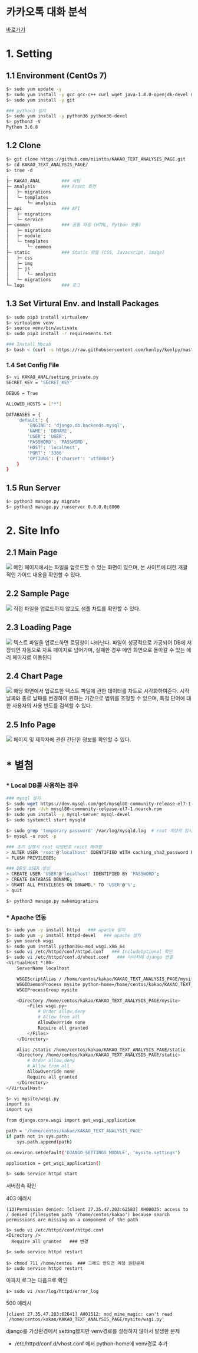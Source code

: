 # 카카오톡 대화 분석

[바로가기](http://52.78.105.24:8000)

# 1. Setting
## 1.1 Environment (CentOs 7)
~~~bash
$> sudo yum update -y
$> sudo yum install -y gcc gcc-c++ curl wget java-1.8.0-openjdk-devel make diffutils
$> sudo yum install -y git

### python3 설치
$> sudo yum install -y python36 python36-devel
$> python3 -V
Python 3.6.8
~~~

## 1.2 Clone
~~~bash
$> git clone https://github.com/miintto/KAKAO_TEXT_ANALYSIS_PAGE.git
$> cd KAKAO_TEXT_ANALYSIS_PAGE/
$> tree -d
.
├─ KAKAO_ANAL        ### 세팅 
├─ analysis          ### Front 화면
│   ├─ migrations
│   └─ templates
│       └─ analysis
├─ api               ### API 
│   ├─ migrations
│   └─ service
├─ common            ### 공통 파일 (HTML, Python 모듈)
│   ├─ migrations
│   ├─ module
│   └─ templates
│       └─ common
├─ static            ### Static 파일 (CSS, Javacsript, image)
│   ├─ css
│   ├─ img
│   ├─ js
│   │   └─ analysis
│   └─ migrations
└─ logs              ### 로그
~~~

## 1.3 Set Virtural Env. and Install Packages
~~~bash
$> sudo pip3 install virtualenv
$> virtualenv venv
$> source venv/bin/activate
$> sudo pip3 install -r requirements.txt

### Install Mecab
$> bash < (curl -s https://raw.githubusercontent.com/konlpy/konlpy/master/scripts/mecab.sh)
~~~

### 1.4 Set Config File
~~~bash
$> vi KAKAO_ANAL/setting_private.py
SECRET_KEY = 'SECRET_KEY'

DEBUG = True

ALLOWED_HOSTS = ["*"]

DATABASES = {
    'default': {
        'ENGINE': 'django.db.backends.mysql',
        'NAME': 'DBNAME',
        'USER': 'USER',
        'PASSWORD': 'PASSWORD',
        'HOST': 'localhost',
        'PORT': '3306'
        'OPTIONS': {'charset': 'utf8mb4'}
    }
}
~~~

## 1.5 Run Server
~~~bash
$> python3 manage.py migrate
$> python3 manage.py runserver 0.0.0.0:8000
~~~

# 2. Site Info
## 2.1 Main Page
<img src="https://github.com/miintto/KAKAO_TEXT_ANALYSIS_PAGE/blob/develop/static/img/readme_001.PNG">
메인 페이지에서는 파일을 업로드할 수 있는 화면이 있으며, 본 사이트에 대한 개괄적인 가이드 내용을 확인할 수 있다.

## 2.2 Sample Page
<img src="https://github.com/miintto/KAKAO_TEXT_ANALYSIS_PAGE/blob/develop/static/img/readme_002.PNG">
직접 파일을 업로드하지 않고도 샘플 차트를 확인할 수 있다.

## 2.3 Loading Page
<img src="https://github.com/miintto/KAKAO_TEXT_ANALYSIS_PAGE/blob/develop/static/img/readme_003.PNG">
텍스트 파일을 업로드하면 로딩창이 나타난다. 파일이 성공적으로 가공되어 DB에 저장되면 자동으로 차트 페이지로 넘어가며, 실패한 경우 메인 화면으로 돌아갈 수 있는 에러 페이지로 이동된다

## 2.4 Chart Page
<img src="https://github.com/miintto/KAKAO_TEXT_ANALYSIS_PAGE/blob/develop/static/img/readme_004.PNG">
해당 화면에서 업로드한 텍스트 파일에 관한 데이터를 차트로 시각화하여준다. 시작 날짜와 종료 날짜를 변경하여 원하는 기간으로 범위를 조정할 수 있으며, 특정 단어에 대한 사용자의 사용 빈도를 검색할 수 있다. 

## 2.5 Info Page
<img src="https://github.com/miintto/KAKAO_TEXT_ANALYSIS_PAGE/blob/develop/static/img/readme_005.PNG">
페이지 및 제작자에 관한 간단한 정보를 확인할 수 있다.


# * 별첨
### * Local DB를 사용하는 경우
~~~bash
### mysql 설치
$> sudo wget https://dev.mysql.com/get/mysql80-community-release-el7-1.noarch.rpm
$> sudo rpm -Uvh mysql80-community-release-el7-1.noarch.rpm
$> sudo yum install -y mysql-server mysql-devel
$> sudo systemctl start mysqld

$> sudo grep 'temporary password' /var/log/mysqld.log  # root 계정의 임시 비번 확인
$> mysql -u root -p

### 초기 실행시 root 비밀번호 reset 해야함
> ALTER USER 'root'@'localhost' IDENTIFIED WITH caching_sha2_password BY 'NEW_PASSWORD';
> FLUSH PRIVILEGES;

### DB및 USER 생성
> CREATE USER 'USER'@'localhost' IDENTIFIED BY 'PASSWORD';
> CREATE DATABASE DBNAME;
> GRANT ALL PRIVILEGES ON DBNAMD.* TO 'USER'@'%';
> quit

$> python3 manage.py makemigrations
~~~
 

### * Apache 연동
~~~bash
$> sudo yum -y install httpd   ### apache 설치
$> sudo yum -y install httpd-devel   ### apache 설치
$> yum search wsgi
$> sudo yum install python36u-mod_wsgi.x86_64
$> sudo vi /etc/httpd/conf/httpd.conf   ### IncludeOptional 확인
$> sudo vi /etc/httpd/conf.d/vhost.conf   ### 아파치에 django 연결
<VirtualHost *:80>
    ServerName localhost

    WSGIScriptAlias / /home/centos/kakao/KAKAO_TEXT_ANALYSIS_PAGE/mysite/wsgi.py
    WSGIDaemonProcess mysite python-home=/home/centos/kakao/KAKAO_TEXT_ANALYSIS_PAGE/venv python-path=/home/centos/kakao/KAKAO_TEXT_ANALYSIS_PAGE/mysite
    WSGIProcessGroup mysite

    <Directory /home/centos/kakao/KAKAO_TEXT_ANALYSIS_PAGE/mysite>
        <Files wsgi.py>
            # Order allow,deny
            # Allow from all
            AllowOverride none
            Require all granted
        </Files>
    </Directory>

    Alias /static /home/centos/kakao/KAKAO_TEXT_ANALYSIS_PAGE/static
    <Directory /home/centos/kakao/KAKAO_TEXT_ANALYSIS_PAGE/static>
        # Order allow,deny
        # Allow from all
        AllowOverride none
        Require all granted
    </Directory>
</VirtualHost>

$> vi mysite/wsgi.py 
import os
import sys

from django.core.wsgi import get_wsgi_application

path = '/home/centos/kakao/KAKAO_TEXT_ANALYSIS_PAGE'
if path not in sys.path:
    sys.path.append(path)

os.environ.setdefault('DJANGO_SETTINGS_MODULE', 'mysite.settings')

application = get_wsgi_application()

$> sudo service httpd start
~~~
서버접속 확인

403 에러시
~~~
(13)Permission denied: [client 27.35.47.203:62583] AH00035: access to / denied (filesystem path '/home/centos/kakao') because search permissions are missing on a component of the path

$> sudo vi /etc/httpd/conf/httpd.conf
<Directory />
  Require all granted   ### 변경

$> sudo service httpd restart

$> chmod 711 /home/centos  ### 그래도 안되면 계정 권한문제
$> sudo service httpd restart
~~~
아파치 로그는 다음으로 확인
~~~
$> sudo vi /var/log/httpd/error_log
~~~

500 에러시
~~~
[client 27.35.47.203:62641] AH01512: mod_mime_magic: can't read `/home/centos/kakao/KAKAO_TEXT_ANALYSIS_PAGE/mysite/wsgi.py'
~~~
django를 가상환경에서 setting했지만 venv경로를 설정하지 않아서 발생한 문제
- /etc/httpd/conf.d/vhost.conf 에서 python-home에 venv경로 추가

